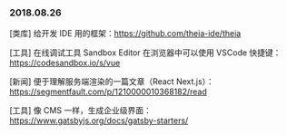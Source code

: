 ### 2018.08.26

[类库] 给开发 IDE 用的框架：<https://github.com/theia-ide/theia>  

[工具] 在线调试工具 Sandbox Editor 在浏览器中可以使用 VSCode 快捷键：<https://codesandbox.io/s/vue>  

[新闻] 便于理解服务端渲染的一篇文章（React Next.js）：<https://segmentfault.com/p/1210000010368182/read>  

[工具] 像 CMS 一样，生成企业级界面：<https://www.gatsbyjs.org/docs/gatsby-starters/>  
